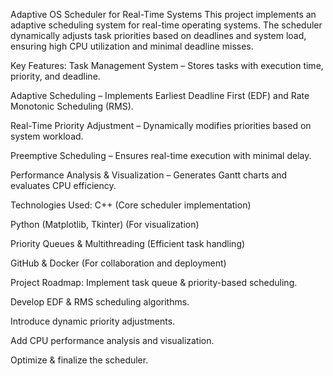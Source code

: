 Adaptive OS Scheduler for Real-Time Systems
This project implements an adaptive scheduling system for real-time operating systems. The scheduler dynamically adjusts task priorities based on deadlines and system load, ensuring high CPU utilization and minimal deadline misses.

Key Features:
Task Management System – Stores tasks with execution time, priority, and deadline.

Adaptive Scheduling – Implements Earliest Deadline First (EDF) and Rate Monotonic Scheduling (RMS).

Real-Time Priority Adjustment – Dynamically modifies priorities based on system workload.

Preemptive Scheduling – Ensures real-time execution with minimal delay.

Performance Analysis & Visualization – Generates Gantt charts and evaluates CPU efficiency.

Technologies Used:
C++ (Core scheduler implementation)

Python (Matplotlib, Tkinter) (For visualization)

Priority Queues & Multithreading (Efficient task handling)

GitHub & Docker (For collaboration and deployment)

Project Roadmap:
Implement task queue & priority-based scheduling.

Develop EDF & RMS scheduling algorithms.

Introduce dynamic priority adjustments.

Add CPU performance analysis and visualization.

Optimize & finalize the scheduler.

